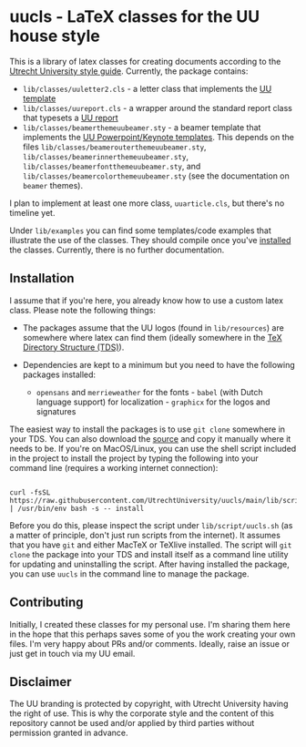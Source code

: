 # uucls - LaTeX classes for the UU house style

This is a library of latex classes for creating documents according to the
[Utrecht University style guide](https://www.uu.nl/en/organisation/corporate-identity). 
Currently, the package contains: 

+ `lib/classes/uuletter2.cls` - a letter class that implements the [UU template](https://www.uu.nl/en/organisation/corporate-identity/downloads/letter)
+ `lib/classes/uureport.cls` - a wrapper around the standard report class that
typesets a [UU report](https://www.uu.nl/en/organisation/corporate-identity/downloads/word-document)
+ `lib/classes/beamerthemeuubeamer.sty` - a beamer template that implements the
[UU Powerpoint/Keynote templates](https://www.uu.nl/en/organisation/corporate-identity/downloads/powerpoint-keynote).
This depends on the files `lib/classes/beamerouterthemeuubeamer.sty`,
`lib/classes/beamerinnerthemeuubeamer.sty`,
`lib/classes/beamerfontthemeuubeamer.sty`, and
`lib/classes/beamercolorthemeuubeamer.sty` (see the documentation on `beamer`
themes).

I plan to implement at least one more class, `uuarticle.cls`, but there's no
timeline yet.

Under `lib/examples` you can find some templates/code examples that illustrate
the use of the classes. They should compile once you've
[installed](#installation) the classes. Currently, there is no further
documentation.

## Installation

I assume that if you're here, you already know how to use a custom latex class.
Please note the following things: 

+ The packages assume that the UU logos (found in `lib/resources`) are somewhere
where latex can find them (ideally somewhere in the [TeX Directory Structure (TDS)](https://en.wikipedia.org/wiki/TeX_Directory_Structure)). 
+ Dependencies are kept to a minimum but you need to have the following
packages installed:

  - `opensans` and `merrieweather` for the fonts - `babel` (with Dutch language
  support) for localization - `graphicx` for the logos and signatures
   
The easiest way to install the packages is to use `git clone` somewhere in your
TDS. You can also download the
[source](https://github.com/UtrechtUniversity/uucls/archive/refs/heads/main.zip)
and copy it manually where it needs to be. If you're on MacOS/Linux, you can use
the shell script included in the project to install the project by typing the
following into your command line (requires a working internet connection):

``` shell

curl -fsSL https://raw.githubusercontent.com/UtrechtUniversity/uucls/main/lib/scripts/uucls.sh | /usr/bin/env bash -s -- install

```

Before you do this, please inspect the script under `lib/script/uucls.sh` (as a
matter of principle, don't just run scripts from the internet). It assumes that
you have `git` and either MacTeX or TeXlive installed. The script will `git
clone` the package into your TDS and install itself as a command line utility
for updating and uninstalling the script. After having installed the package,
you can use `uucls` in the command line to manage the package.

## Contributing

Initially, I created these classes for my personal use. I'm sharing them here in
the hope that this perhaps saves some of you the work creating your own files.
I'm very happy about PRs and/or comments. Ideally, raise an issue or just get in
touch via my UU email.

## Disclaimer

The UU branding is protected by copyright, with Utrecht University having the
right of use. This is why the corporate style and the content of this repository
cannot be used and/or applied by third parties without permission granted in
advance.
